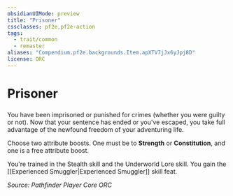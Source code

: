 ```yaml
---
obsidianUIMode: preview
title: "Prisoner"
cssclasses: pf2e,pf2e-action
tags:
  - trait/common
  - remaster
aliases: "Compendium.pf2e.backgrounds.Item.apXTV7jJx6yJpj8D"
license: ORC
---
```

# Prisoner

### 






You have been imprisoned or punished for crimes (whether you were guilty or not). Now that your sentence has ended or you've escaped, you take full advantage of the newfound freedom of your adventuring life.

Choose two attribute boosts. One must be to **Strength** or **Constitution**, and one is a free attribute boost.

You're trained in the Stealth skill and the Underworld Lore skill. You gain the [[Experienced Smuggler|Experienced Smuggler]] skill feat.

*Source: Pathfinder Player Core*
*ORC*